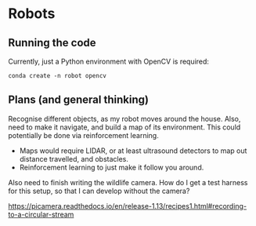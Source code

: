 # Robots

## Running the code
Currently, just a Python environment with OpenCV is required:

    conda create -n robot opencv

## Plans (and general thinking)
Recognise different objects, as my robot moves around the house.
Also, need to make it navigate, and build a map of its environment. This could potentially be done via reinforcement learning.

 - Maps would require LIDAR, or at least ultrasound detectors to map out distance travelled, and obstacles.
 - Reinforcement learning to just make it follow you around.

Also need to finish writing the wildlife camera.
How do I get a test harness for this setup, so that I can develop without the camera?

   https://picamera.readthedocs.io/en/release-1.13/recipes1.html#recording-to-a-circular-stream
